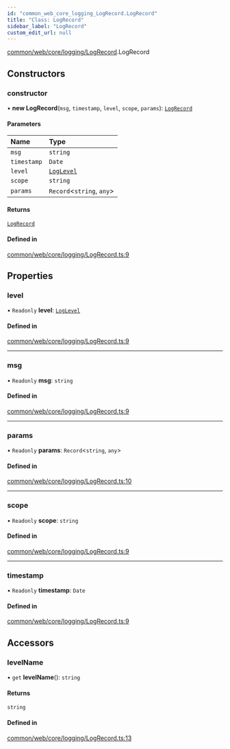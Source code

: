 ```yaml
---
id: "common_web_core_logging_LogRecord.LogRecord"
title: "Class: LogRecord"
sidebar_label: "LogRecord"
custom_edit_url: null
---
```


[common/web/core/logging/LogRecord](../modules/common_web_core_logging_LogRecord.md).LogRecord

## Constructors

### constructor

• **new LogRecord**(`msg`, `timestamp`, `level`, `scope`, `params`): [`LogRecord`](common_web_core_logging_LogRecord.LogRecord.md)

#### Parameters

| Name | Type |
| :------ | :------ |
| `msg` | `string` |
| `timestamp` | `Date` |
| `level` | [`LogLevel`](../enums/common_web_core_logging_LogRecord.LogLevel.md) |
| `scope` | `string` |
| `params` | `Record`<`string`, `any`\> |

#### Returns

[`LogRecord`](common_web_core_logging_LogRecord.LogRecord.md)

#### Defined in

[common/web/core/logging/LogRecord.ts:9](https://github.com/Soroush9978/rds-ng/blob/3365237/src/common/web/core/logging/LogRecord.ts#L9)

## Properties

### level

• `Readonly` **level**: [`LogLevel`](../enums/common_web_core_logging_LogRecord.LogLevel.md)

#### Defined in

[common/web/core/logging/LogRecord.ts:9](https://github.com/Soroush9978/rds-ng/blob/3365237/src/common/web/core/logging/LogRecord.ts#L9)

___

### msg

• `Readonly` **msg**: `string`

#### Defined in

[common/web/core/logging/LogRecord.ts:9](https://github.com/Soroush9978/rds-ng/blob/3365237/src/common/web/core/logging/LogRecord.ts#L9)

___

### params

• `Readonly` **params**: `Record`<`string`, `any`\>

#### Defined in

[common/web/core/logging/LogRecord.ts:10](https://github.com/Soroush9978/rds-ng/blob/3365237/src/common/web/core/logging/LogRecord.ts#L10)

___

### scope

• `Readonly` **scope**: `string`

#### Defined in

[common/web/core/logging/LogRecord.ts:9](https://github.com/Soroush9978/rds-ng/blob/3365237/src/common/web/core/logging/LogRecord.ts#L9)

___

### timestamp

• `Readonly` **timestamp**: `Date`

#### Defined in

[common/web/core/logging/LogRecord.ts:9](https://github.com/Soroush9978/rds-ng/blob/3365237/src/common/web/core/logging/LogRecord.ts#L9)

## Accessors

### levelName

• `get` **levelName**(): `string`

#### Returns

`string`

#### Defined in

[common/web/core/logging/LogRecord.ts:13](https://github.com/Soroush9978/rds-ng/blob/3365237/src/common/web/core/logging/LogRecord.ts#L13)
